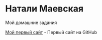 # Натали Маевская
Мой домашние задания

[Мой первый сайт](https://natalimaevskaya.github.io/first_bs_site/ "Как заработать первый миллион?") - Первый сайт на GitHub
